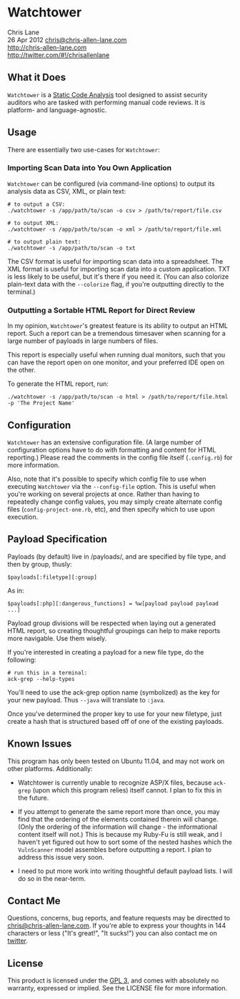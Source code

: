 Watchtower
==========
Chris Lane  
26 Apr 2012
chris@chris-allen-lane.com  
http://chris-allen-lane.com  
http://twitter.com/#!/chrisallenlane


What it Does
------------
`Watchtower` is a [Static Code Analysis](http://en.wikipedia.org/wiki/Static_program_analysis)
tool designed to assist security auditors who are tasked with performing
manual code reviews. It is platform- and language-agnostic.


Usage
-----
There are essentially two use-cases for `Watchtower`:

### Importing Scan Data into You Own Application
`Watchtower` can be configured (via command-line options) to output its
analysis data as CSV, XML, or plain text:

	# to output a CSV:
	./watchtower -s /app/path/to/scan -o csv > /path/to/report/file.csv

	# to output XML:
	./watchtower -s /app/path/to/scan -o xml > /path/to/report/file.xml

	# to output plain text:
	./watchtower -s /app/path/to/scan -o txt

The CSV format is useful for importing scan data into a spreadsheet. The
XML format is useful for importing scan data into a custom application. TXT
is less likely to be useful, but it's there if you need it. (You can also
colorize plain-text data with the `--colorize` flag, if you're outputting
directly to the terminal.)

### Outputting a Sortable HTML Report for Direct Review
In my opinion, `Watchtower`'s greatest feature is its ability to output
an HTML report. Such a report can be a tremendous timesaver when scanning
for a large number of payloads in large numbers of files.

This report is especially useful when running dual monitors, such that
you can have the report open on one monitor, and your preferred IDE
open on the other.

To generate the HTML report, run:
	
	./watchtower -s /app/path/to/scan -o html > /path/to/report/file.html -p 'The Project Name'

    
Configuration
-------------
`Watchtower` has an extensive configuration file. (A large number of
configuration options have to do with formatting and content for HTML
reporting.) Please read the comments in the config file itself
(`.config.rb`) for more information.

Also, note that it's possible to specify which config file to use when
executing `Watchtower` via the `--config-file` option. This is useful
when you're working on several projects at once. Rather than having
to repeatedly change config values, you may simply create alternate
config files (`config-project-one.rb`, etc), and then specify which to
use upon execution.


Payload Specification
---------------------
Payloads (by default) live in <project root>/payloads/, and are specified
by file type, and then by group, thusly:

	$payloads[:filetype][:group]
	
As in:

	$payloads[:php][:dangerous_functions] = %w[payload payload payload ...]

Payload group divisions will be respected when laying out a generated
HTML report, so creating thoughtful groupings can help to make reports
more navigable. Use them wisely.

If you're interested in creating a payload for a new file type, do the following:

	# run this in a terminal:
	ack-grep --help-types

You'll need to use the ack-grep option name (symbolized) as the key
for your new payload. Thus `--java` will translate to `:java`.

Once you've determined the proper key to use for your new filetype, just
create a hash that is structured based off of one of the existing
payloads.


Known Issues
------------
This program has only been tested on Ubuntu 11.04, and may not work on
other platforms. Additionally:

* Watchtower is currently unable to recognize ASP/X files, because `ack-grep`
  (upon which this program relies) itself cannot. I plan to fix
  this in the future.

* If you attempt to generate the same report more than once, you may find
  that the ordering of the elements contained therein will change. (Only
  the ordering of the information will change - the informational content
  itself will not.) This is because my Ruby-Fu is still weak, and I haven't
  yet figured out how to sort some of the nested hashes which the `VulnScanner`
  model assembles before outputting a report. I plan to address this issue
  very soon.
  
* I need to put more work into writing thoughtful default payload lists.
  I will do so in the near-term.


Contact Me
----------
Questions, concerns, bug reports, and feature requests may be directted to
chris@chris-allen-lane.com. If you're able to express your thoughts in
144 characters or less ("It's great!", "It sucks!") you can also contact
me on [twitter](http://twitter.com/#!/chrisallenlane).


License
-------
This product is licensed under the [GPL 3](http://www.gnu.org/copyleft/gpl.html),
and comes with absolutely no warranty, expressed or implied. See the LICENSE file
for more information.
